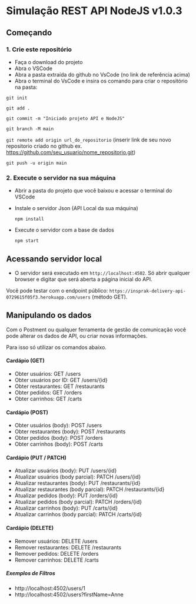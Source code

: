 # Simulação REST API NodeJS  v1.0.3


## Começando

### 1. Crie este repositório

* Faça o download do projeto
* Abra o VSCode 
* Abra a pasta extraída do github no VsCode (no link de referência acima)
* Abra o terminal do VsCode e insira os comando para criar o repositório na pasta:

 `git init`
 
 `git add .`
 
 `git commit -m "Iniciado projeto API e NodeJS"`

 `git branch -M main`
 
 `git remote add origin url_do_repositorio` (inserir link de seu novo repositorio criado no github ex. https://github.com/seu_usuario/nome_repositorio.git)

 `git push -u origin main`


### 2. Execute o servidor na sua máquina

 
- Abrir a pasta do projeto que você baixou e acessar o terminal do VSCode 
 
- Instale o servidor Json (API Local da sua máquina)
  
   `npm install`

   
-  Execute o servidor com a base de dados

   `npm start`

## Acessando servidor local


- O servidor será executado em `http://localhost:4502`. Só abrir qualquer browser e digitar que será aberta a página inicial do API.

Você pode testar com o endpoint público: `https://insprak-delivery-api-0729615f05f3.herokuapp.com/users` (método GET).

## Manipulando os dados
Com o Postment ou qualquer ferramenta de gestão de comunicação você pode alterar os dados de API, ou criar novas informações.

Para isso só utilizar os comandos abaixo.


#### Cardápio (GET)

- Obter usuários: GET /users
- Obter usuários por ID: GET /users/{id}
- Obter restaurantes: GET /restaurants
- Obter pedidos: GET /orders
- Obter carrinhos: GET /carts 

#### Cardápio (POST)

- Obter usuários (body): POST /users
- Obter restaurantes (body): POST /restaurants
- Obter pedidos (body): POST /orders
- Obter carrinhos (body): POST /carts 

#### Cardápio (PUT / PATCH)

- Atualizar usuários (body): PUT /users/{id}
- Atualizar usuários (body parcial): PATCH /users/{id} 
- Atualizar restaurantes (body): PUT /restaurants/{id}
- Atualizar restaurantes (body parcial): PATCH /restaurants/{id} 
- Atualizar pedidos (body): PUT /orders/{id}
- Atualizar pedidos (body parcial): PATCH /orders/{id} 
- Atualizar carrinhos (body): PUT /carts/{id}
- Atualizar carrinhos (body parcial): PATCH /carts/{id}  

#### Cardápio (DELETE)

- Remover usuários: DELETE /users 
- Remover restaurantes: DELETE /restaurants
- Remover pedidos: DELETE /orders
- Remover carrinhos: DELETE /carts 


##### Exemplos de Filtros
- http://localhost:4502/users/1
- http://localhost:4502/users?firstName=Anne